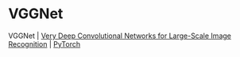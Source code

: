 # **VGGNet**

VGGNet | [Very Deep Convolutional Networks for Large-Scale Image Recognition](https://arxiv.org/abs/1409.1556) | [PyTorch](https://pytorch.org/hub/pytorch_vision_vgg/)
